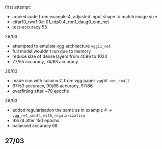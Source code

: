 first attempt:
- copied code from example 4, adjusted input shape to match image size
- cifar10_rwd1.0e-01_rdp0.4_rbn1_daug0_cnn_net
- test-accuracy 55

26/03
- attempted to emulate vgg architecture `vgg11_net`
- full model wouldn't run due to memory
- reduce size of dense layers from 4096 to 1024
- 77/55 accuracy, 74/63 accuracy

26/03
- made cnn with column C from vgg paper `vgg16_net_small`
- 67/53 accuracy, 90/68 accuracy, 97/66
- overfitting after ~70 epochs

26/03
- added regularisation the same as in example 4 -> `vgg_net_small_with_regularization`
- 93/74 after 150 epochs
- balanced accuracy 68

27/03
- 
